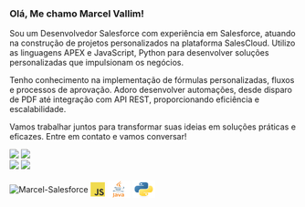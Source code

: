 ### Olá, Me chamo Marcel Vallim!


Sou um Desenvolvedor Salesforce com experiência em Salesforce, atuando na construção de projetos personalizados na plataforma SalesCloud. Utilizo as linguagens APEX e JavaScript, Python para desenvolver soluções personalizadas que impulsionam os negócios.

Tenho conhecimento na implementação de fórmulas personalizadas, fluxos e processos de aprovação. Adoro desenvolver automações, desde disparo de PDF até integração com API REST, proporcionando eficiência e escalabilidade.

Vamos trabalhar juntos para transformar suas ideias em soluções práticas e eficazes. Entre em contato e vamos conversar!


<div>
<img width="56%" src="https://github-readme-stats.vercel.app/api?username=MarcelVallim&show_icons=true&theme=white"/>
<img width="42.5%" src="https://github-readme-stats.vercel.app/api/top-langs/?username=MarcelVallim&layout=compact&theme=white"/>



                 
</div>
<div> 
  <a href="mailto:marcelvallim1810@gmail.com"><img src="https://img.shields.io/badge/-Gmail-%23333?style=for-the-badge&logo=gmail&logoColor=white" target="_blank"></a>
  <a href="https://www.linkedin.com/in/marcel-vallim-224310250" target="_blank"><img src="https://img.shields.io/badge/-LinkedIn-%230077B5?style=for-the-badge&logo=linkedin&logoColor=white" target="_blank"></a> 
  
</div>

<div style="display: inline_block"><br>
     <img align="center" alt="Marcel-Salesforce" height="30" width="40" src="https://cdn.jsdelivr.net/gh/devicons/devicon/icons/salesforce/salesforce-original.svg" />
    <img align="center" alt="Marcel-JS" height="25" width="25" src="https://raw.githubusercontent.com/github/explore/80688e429a7d4ef2fca1e82350fe8e3517d3494d/topics/javascript/javascript.png">
    <img align="center" alt="Marcel-Java" height="30" width="40" src="https://raw.githubusercontent.com/github/explore/5b3600551e122a3277c2c5368af2ad5725ffa9a1/topics/java/java.png">
    <img align="center" alt="Marcel-Pyhton" height="30" width="40" src="https://raw.githubusercontent.com/devicons/devicon/master/icons/python/python-original.svg"
</div>
